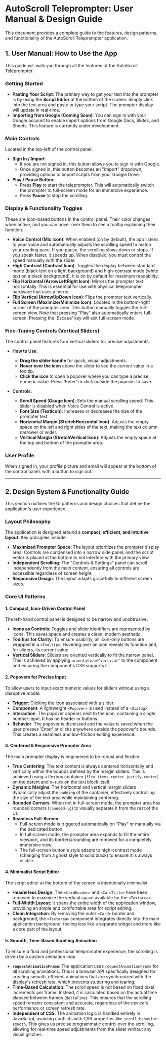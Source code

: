 # AutoScroll Teleprompter: User Manual & Design Guide

This document provides a complete guide to the features, design patterns, and functionality of the AutoScroll Teleprompter application.

## 1. User Manual: How to Use the App

This guide will walk you through all the features of the AutoScroll Teleprompter.

### Getting Started

*   **Pasting Your Script**: The primary way to get your text into the prompter is by using the **Script Editor** at the bottom of the screen. Simply click into the text area and paste or type your script. The prompter display will update in real-time.
*   **Importing from Google (Coming Soon)**: You can sign in with your Google account to enable import options from Google Docs, Slides, and Sheets. This feature is currently under development.

### Main Controls

Located in the top-left of the control panel:

*   **Sign In / Import**:
    *   If you are not signed in, this button allows you to sign in with Google.
    *   Once signed in, this button becomes an "Import" dropdown, providing options to import scripts from your Google Drive.
*   **Play / Pause Button**:
    *   Press **Play** to start the teleprompter. This will automatically switch the prompter to full-screen mode for an immersive experience.
    *   Press **Pause** to stop the scrolling.

### Display & Functionality Toggles

These are icon-based buttons in the control panel. Their color changes when active, and you can hover over them to see a tooltip explaining their function.

*   **Voice Control (Mic Icon)**: When enabled (on by default), the app listens to your voice and automatically adjusts the scrolling speed to match your reading pace. If you pause, the scrolling slows down or stops. If you speak faster, it speeds up. When disabled, you must control the speed manually with the slider.
*   **High Contrast (Contrast Icon)**: Toggles the display between standard mode (black text on a light background) and high-contrast mode (white text on a black background). It is on by default for maximum readability.
*   **Flip Horizontal (ArrowLeftRight Icon)**: Mirrors the prompter text horizontally. This is essential for use with physical teleprompter hardware that uses a mirror.
*   **Flip Vertical (ArrowUpDown Icon)**: Flips the prompter text vertically.
*   **Full Screen (Maximize/Minimize Icon)**: Located in the bottom-right corner of the prompter area. This button manually toggles the full-screen view. Note that pressing "Play" also automatically enters full-screen. Pressing the 'Escape' key will exit full-screen mode.

### Fine-Tuning Controls (Vertical Sliders)

The control panel features four vertical sliders for precise adjustments.

*   **How to Use**:
    *   **Drag the slider handle** for quick, visual adjustments.
    *   **Hover over the icon** above the slider to see the current value in a tooltip.
    *   **Click the icon** to open a popover where you can type a precise numeric value. Press 'Enter' or click outside the popover to save.

*   **Controls**:
    *   **Scroll Speed (Gauge Icon)**: Sets the manual scrolling speed. This slider is disabled when Voice Control is active.
    *   **Font Size (TextIcon)**: Increases or decreases the size of the prompter text.
    *   **Horizontal Margin (StretchHorizontal Icon)**: Adjusts the empty space on the left and right sides of the text, making the text column narrower or wider.
    *   **Vertical Margin (StretchVertical Icon)**: Adjusts the empty space at the top and bottom of the prompter area.

### User Profile

When signed in, your profile picture and email will appear at the bottom of the control panel, with a button to sign out.

---

## 2. Design System & Functionality Guide

This section outlines the UI patterns and design choices that define the application's user experience.

### Layout Philosophy

The application is designed around a **compact, efficient, and intuitive layout**. Key principles include:

*   **Maximized Prompter Space**: The layout prioritizes the prompter display area. Controls are condensed into a narrow side panel, and the script editor is placed at the bottom to not interfere with the primary view.
*   **Independent Scrolling**: The "Controls & Settings" panel can scroll independently from the main content, ensuring all controls are accessible regardless of screen height.
*   **Responsive Design**: The layout adapts gracefully to different screen sizes.

### Core UI Patterns

#### 1. Compact, Icon-Driven Control Panel
The left-hand control panel is designed to be narrow and unobtrusive.
*   **Icons as Controls**: Toggles and slider identifiers are represented by icons. This saves space and creates a clean, modern aesthetic.
*   **Tooltips for Clarity**: To ensure usability, all icon-only buttons are wrapped in a `<Tooltip>`. Hovering over an icon reveals its function and, for sliders, its current value.
*   **Vertical Sliders**: Sliders are oriented vertically to fit the narrow panel. This is achieved by applying `orientation="vertical"` to the component and ensuring the component's CSS supports it.

#### 2. Popovers for Precise Input
To allow users to input exact numeric values for sliders without using a disruptive modal:
*   **Trigger**: Clicking the icon associated with a slider.
*   **Component**: A lightweight `<Popover>` is used instead of a `<Dialog>`.
*   **Interaction**: The popover appears next to the icon, containing a single number input. It has no header or buttons.
*   **Behavior**: The popover is dismissed and the value is saved when the user presses 'Enter' or clicks anywhere outside the popover's bounds. This creates a seamless and low-friction editing experience.

#### 3. Centered & Responsive Prompter Area
The main prompter display is engineered to be robust and flexible.
*   **True Centering**: The text content is always centered horizontally and vertically within the bounds defined by the margin sliders. This is achieved using a flexbox container (`flex items-center justify-center`) on the parent and `m-auto` on the text block itself.
*   **Dynamic Margins**: The horizontal and vertical margin sliders dynamically adjust the `padding` of the container, effectively controlling the size of the text area while maintaining centering.
*   **Rounded Corners**: When not in full-screen mode, the prompter area has rounded corners (`rounded-lg`) to visually separate it from the rest of the UI.
*   **Seamless Full-Screen**:
    *   Full-screen mode is triggered automatically on "Play" or manually via the dedicated button.
    *   In full-screen mode, the prompter area expands to fill the entire viewport, and its borders/rounding are removed for a completely immersive view.
    *   The full-screen button's style adapts to high-contrast mode (changing from a ghost style to solid black) to ensure it is always visible.

#### 4. Minimalist Script Editor
The script editor at the bottom of the screen is intentionally minimalist.
*   **Headerless Design**: The `<CardHeader>` and `<CardTitle>` have been removed to maximize the vertical space available for the `<Textarea>`.
*   **Full-Width Layout**: It spans the entire width of the application window, providing an ample and comfortable area for script editing.
*   **Clean Integration**: By removing the outer `<Card>` border and background, the `<Textarea>` component integrates directly into the main application background, feeling less like a separate widget and more like a core part of the layout.

#### 5. Smooth, Time-Based Scrolling Animation
To ensure a fluid and professional teleprompter experience, the scrolling is driven by a custom animation loop.
*   **`requestAnimationFrame`**: The application uses `requestAnimationFrame` for all scrolling animations. This is a browser API specifically designed for creating smooth, efficient animations that are synchronized with the display's refresh rate, which prevents stuttering and tearing.
*   **Time-Based Calculation**: The scroll speed is not based on fixed pixel increments per frame. Instead, it is calculated based on the actual time elapsed between frames (`deltaTime`). This ensures that the scrolling speed remains consistent and accurate, regardless of the device's performance or screen refresh rate.
*   **Independent of CSS**: The animation logic is handled entirely in JavaScript, avoiding conflicts with CSS properties like `scroll-behavior: smooth`. This gives us precise programmatic control over the scrolling, allowing for real-time speed adjustments from the slider without any visual glitches.
